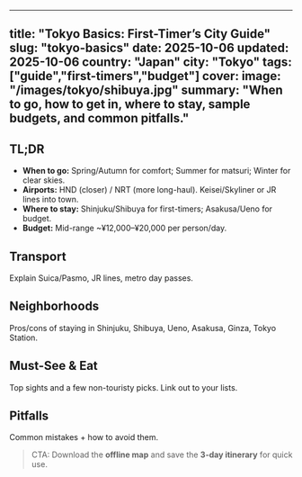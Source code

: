 
---
title: "Tokyo Basics: First-Timer’s City Guide"
slug: "tokyo-basics"
date: 2025-10-06
updated: 2025-10-06
country: "Japan"
city: "Tokyo"
tags: ["guide","first-timers","budget"]
cover:
  image: "/images/tokyo/shibuya.jpg"
summary: "When to go, how to get in, where to stay, sample budgets, and common pitfalls."
---

## TL;DR
- **When to go:** Spring/Autumn for comfort; Summer for matsuri; Winter for clear skies.
- **Airports:** HND (closer) / NRT (more long-haul). Keisei/Skyliner or JR lines into town.
- **Where to stay:** Shinjuku/Shibuya for first-timers; Asakusa/Ueno for budget.
- **Budget:** Mid-range ~¥12,000–¥20,000 per person/day.

## Transport
Explain Suica/Pasmo, JR lines, metro day passes.

## Neighborhoods
Pros/cons of staying in Shinjuku, Shibuya, Ueno, Asakusa, Ginza, Tokyo Station.

## Must-See & Eat
Top sights and a few non-touristy picks. Link out to your lists.

## Pitfalls
Common mistakes + how to avoid them.

> CTA: Download the **offline map** and save the **3-day itinerary** for quick use.
